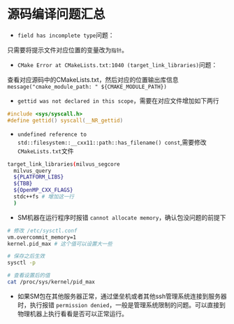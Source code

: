 # 源码编译问题汇总

* `field has incomplete type`问题：

只需要将提示文件对应位置的变量改为`指针`。

* `CMake Error at CMakeLists.txt:1040 (target_link_libraries)`问题：

查看对应源码中的CMakeLists.txt，然后对应的位置输出库信息 `message("cmake_module_path: " ${CMAKE_MODULE_PATH})` 

* `gettid was not declared in this scope`，需要在对应文件增加如下两行

```c
#include <sys/syscall.h>
#define gettid() syscall(__NR_gettid)
```
* `undefined reference to std::filesystem::__cxx11::path::has_filename() const`,需要修改`CMakeLists.txt`文件

```bash
target_link_libraries(milvus_segcore
  milvus_query
  ${PLATFORM_LIBS}
  ${TBB}
  ${OpenMP_CXX_FLAGS}
  stdc++fs # 增加这一行
  )
```

* SM机器在运行程序时报错 `cannot allocate memory`，确认包没问题的前提下

```bash
# 修改 /etc/sysctl.conf
vm.overcommit_memory=1
kernel.pid_max # 这个值可以设置大一些

# 保存之后生效
sysctl -p

# 查看设置后的值
cat /proc/sys/kernel/pid_max
```

* 如果SM包在其他服务器正常，通过堡垒机或者其他ssh管理系统连接到服务器时，执行报错 `permission denied`，一般是管理系统限制的问题。可以直接到物理机器上执行看看是否可以正常运行。
